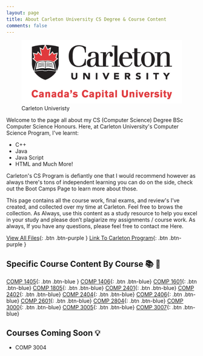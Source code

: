 ```yaml
---
layout: page
title: About Carleton University CS Degree & Course Content
comments: false
---
```


<figure>
  <img src="/assets/img/CarletonU.jpg">
	<figcaption>Carleton Univeristy</figcaption>
</figure>

Welcome to the page all about my CS (Computer Science) Degree BSc Computer Science Honours. Here, at Carleton University's Computer Science Program, I've learnt:

- C++
- Java
- Java Script
- HTML and Much More!

Carleton's CS Program is defiantly one that I would recommend however as always there's tons of independent learning you can do on the side, check out the Boot Camps Page to learn more about those.

This page contains all the course work, final exams, and review's I’ve created, and collected over my time at Carleton. Feel free to brows the collection. As Always, use this content as a study resource to help you excel in your study and please don’t plagiarize my assignments / course work. As always, If you have any questions, please feel free to contact me Here.

[View All Files](https://github.com/ImranJuma/Carleton-University){: .btn .btn-purple }
[Link To Carleton Program](https://admissions.carleton.ca/programs/computer-science/){: .btn .btn-purple }

## Specific Course Content By Course 📚 📖

[COMP 1405](https://github.com/ImranJuma/Carleton-University/tree/master/COMP-1405){: .btn .btn-blue }
[COMP 1406](https://github.com/ImranJuma/Carleton-University/tree/master/COMP-1406){: .btn .btn-blue}
[COMP 1601](https://github.com/ImranJuma/Carleton-University/tree/master/COMP-1601){: .btn .btn-blue}
[COMP 1805](https://github.com/ImranJuma/Carleton-University/tree/master/COMP-1805){: .btn .btn-blue}
[COMP 2401](https://github.com/ImranJuma/Carleton-University/tree/master/COMP-2401){: .btn .btn-blue}
[COMP 2402](https://github.com/ImranJuma/Carleton-University/tree/master/COMP-2402){: .btn .btn-blue}
[COMP 2404](https://github.com/ImranJuma/Carleton-University/tree/master/COMP-2404){: .btn .btn-blue}
[COMP 2406](https://github.com/ImranJuma/Carleton-University/tree/master/COMP-2406){: .btn .btn-blue}
[COMP 2601](https://github.com/ImranJuma/Carleton-University/tree/master/COMP-2601){: .btn .btn-blue}
[COMP 2804](https://github.com/ImranJuma/Carleton-University/tree/master/COMP-2804){: .btn .btn-blue}
[COMP 3000](https://github.com/ImranJuma/Carleton-University/tree/master/COMP-3000){: .btn .btn-blue}
[COMP 3005](https://github.com/ImranJuma/Carleton-University/tree/master/COMP-3005){: .btn .btn-blue}
[COMP 3007](https://github.com/ImranJuma/Carleton-University/tree/master/COMP-3005){: .btn .btn-blue}

## Courses Coming Soon 💡
- COMP 3004
